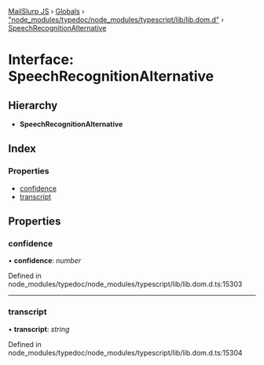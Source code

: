 [MailSlurp JS](../README.md) › [Globals](../globals.md) › ["node_modules/typedoc/node_modules/typescript/lib/lib.dom.d"](../modules/_node_modules_typedoc_node_modules_typescript_lib_lib_dom_d_.md) › [SpeechRecognitionAlternative](_node_modules_typedoc_node_modules_typescript_lib_lib_dom_d_.speechrecognitionalternative.md)

# Interface: SpeechRecognitionAlternative

## Hierarchy

* **SpeechRecognitionAlternative**

## Index

### Properties

* [confidence](_node_modules_typedoc_node_modules_typescript_lib_lib_dom_d_.speechrecognitionalternative.md#confidence)
* [transcript](_node_modules_typedoc_node_modules_typescript_lib_lib_dom_d_.speechrecognitionalternative.md#transcript)

## Properties

###  confidence

• **confidence**: *number*

Defined in node_modules/typedoc/node_modules/typescript/lib/lib.dom.d.ts:15303

___

###  transcript

• **transcript**: *string*

Defined in node_modules/typedoc/node_modules/typescript/lib/lib.dom.d.ts:15304
